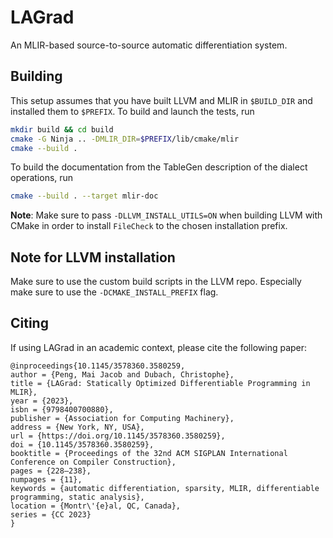 # LAGrad

An MLIR-based source-to-source automatic differentiation system.

## Building

This setup assumes that you have built LLVM and MLIR in `$BUILD_DIR` and installed them to `$PREFIX`. To build and launch the tests, run
```sh
mkdir build && cd build
cmake -G Ninja .. -DMLIR_DIR=$PREFIX/lib/cmake/mlir
cmake --build .
```
To build the documentation from the TableGen description of the dialect operations, run
```sh
cmake --build . --target mlir-doc
```
**Note**: Make sure to pass `-DLLVM_INSTALL_UTILS=ON` when building LLVM with CMake in order to install `FileCheck` to the chosen installation prefix.

## Note for LLVM installation

Make sure to use the custom build scripts in the LLVM repo. Especially make sure to use the `-DCMAKE_INSTALL_PREFIX` flag.

## Citing
If using LAGrad in an academic context, please cite the following paper:
```
@inproceedings{10.1145/3578360.3580259,
author = {Peng, Mai Jacob and Dubach, Christophe},
title = {LAGrad: Statically Optimized Differentiable Programming in MLIR},
year = {2023},
isbn = {9798400700880},
publisher = {Association for Computing Machinery},
address = {New York, NY, USA},
url = {https://doi.org/10.1145/3578360.3580259},
doi = {10.1145/3578360.3580259},
booktitle = {Proceedings of the 32nd ACM SIGPLAN International Conference on Compiler Construction},
pages = {228–238},
numpages = {11},
keywords = {automatic differentiation, sparsity, MLIR, differentiable programming, static analysis},
location = {Montr\'{e}al, QC, Canada},
series = {CC 2023}
}
```
